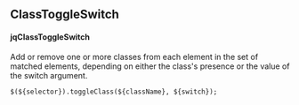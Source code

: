 ## ClassToggleSwitch
#### jqClassToggleSwitch
Add or remove one or more classes from each element in the set of matched elements, depending on either the class's presence or the value of the switch argument.
```
$(${selector}).toggleClass(${className}, ${switch});
```